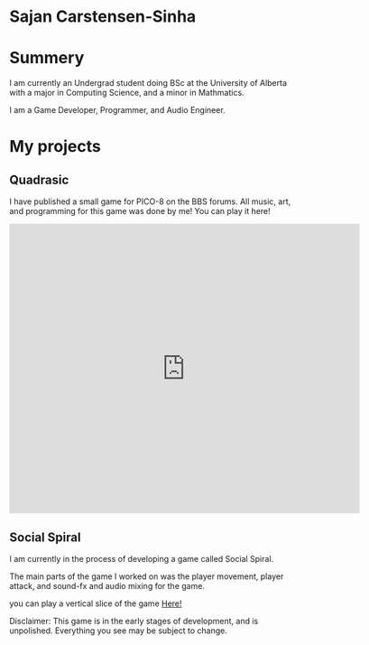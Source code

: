 # Sajan Carstensen-Sinha

# Summery
I am currently an Undergrad student  doing BSc at the University of Alberta with a major in Computing Science, and
a minor in Mathmatics.

I am a Game Developer, Programmer, and Audio Engineer.


# My projects

## Quadrasic
I have published a small game for PICO-8 on the BBS forums.
All music, art, and programming for this game was done by me!
You can play it here!

<iframe src="https://www.lexaloffle.com/bbs/widget.php?pid=quadrastic" allowfullscreen width="621" height="513" style="border:none; overflow:hidden"></iframe>

## Social Spiral
I am currently in the process of developing a game called Social Spiral.

The main parts of the game I worked on was the player movement, player attack, and sound-fx and audio mixing for the game.

you can play a vertical slice of the game <a href="https://seanpiatt.itch.io/social-spiral">Here!</a>

Disclaimer: This game is in the early stages of development, and is unpolished. Everything you see may be subject to change.


